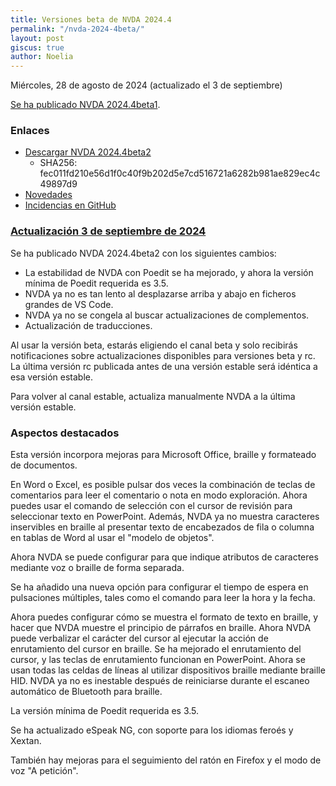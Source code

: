 ```yaml
---
title: Versiones beta de NVDA 2024.4
permalink: "/nvda-2024-4beta/"
layout: post
giscus: true
author: Noelia
---
```


<footer>Miércoles, 28 de agosto de 2024 (actualizado el 3 de septiembre)</footer>

[Se ha publicado NVDA 2024.4beta1](https://www.nvaccess.org/post/nvda-2024-4beta1).

### Enlaces

- [Descargar NVDA 2024.4beta2](https://www.nvaccess.org/files/nvda/releases/2024.4beta2/nvda_2024.4beta2.exe)
  - SHA256: fec011fd210e56d1f0c40f9b202d5e7cd516721a6282b981ae829ec4c49897d9
- [Novedades](https://www.nvaccess.org/files/nvda/releases/2024.4beta2/documentation/es/changes.html)
- [Incidencias en GitHub](https://github.com/nvaccess/nvda/issues)

### [Actualización 3 de septiembre de 2024](https://www.nvaccess.org/post/nvda-2024-4beta2)

Se ha publicado NVDA 2024.4beta2 con los siguientes cambios:

- La estabilidad de NVDA con Poedit se ha mejorado, y ahora la versión mínima de Poedit requerida es 3.5.
- NVDA ya no es tan lento al desplazarse arriba y abajo en ficheros grandes de VS Code.
- NVDA ya no se congela al buscar actualizaciones de complementos.
- Actualización de traducciones.

Al usar la versión beta, estarás eligiendo el canal beta y solo recibirás notificaciones sobre actualizaciones disponibles para versiones beta y rc. La última versión rc publicada antes de una versión estable será idéntica a esa versión estable.

Para volver al canal estable, actualiza manualmente NVDA a la última versión estable.

### Aspectos destacados

Esta versión incorpora mejoras para Microsoft Office, braille y formateado de documentos.

En Word o Excel, es posible pulsar dos veces la combinación de teclas de comentarios para leer el comentario o nota en modo exploración. Ahora puedes usar el comando de selección con el cursor de revisión para seleccionar texto en PowerPoint. Además, NVDA ya no muestra caracteres inservibles en braille al presentar texto de encabezados de fila o columna en tablas de Word al usar el "modelo de objetos".

Ahora NVDA se puede configurar para que indique atributos de caracteres mediante voz o braille de forma separada.

Se ha añadido una nueva opción para configurar el tiempo de espera en pulsaciones múltiples, tales como el comando para leer la hora y la fecha.

Ahora puedes configurar cómo se muestra el formato de texto en braille, y hacer que NVDA muestre el principio de párrafos en braille. Ahora NVDA puede verbalizar el carácter del cursor al ejecutar la acción de enrutamiento del cursor en braille. Se ha mejorado el enrutamiento del cursor, y las teclas de enrutamiento funcionan en PowerPoint. Ahora se usan todas las celdas de líneas al utilizar dispositivos braille mediante braille HID. NVDA ya no es inestable después de reiniciarse durante el escaneo automático de Bluetooth para braille.

La versión mínima de Poedit requerida es 3.5.

Se ha actualizado eSpeak NG, con soporte para los idiomas feroés y Xextan.

También hay mejoras para el seguimiento del ratón en Firefox y el modo de voz "A petición".
